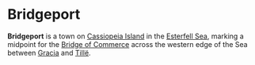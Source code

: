 # Bridgeport

**Bridgeport** is a town on [Cassiopeia Island](../../mote/esterfell/lenya/esterfell-sea/cassiopeia-island.md) in the [Esterfell Sea](../../mote/esterfell/lenya/esterfell-sea/esterfell-sea.md), marking a midpoint for the [Bridge of Commerce](road-of-commerce.md) across the western edge of the Sea between [Gracia](gracia.md) and [Tillë](tille).
